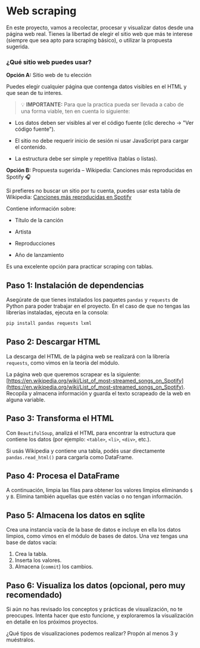 # Web scraping

En este proyecto, vamos a recolectar, procesar y visualizar datos desde una página web real. Tienes la libertad de elegir el sitio web que más te interese (siempre que sea apto para scraping básico), o utilizar la propuesta sugerida.

### ¿Qué sitio web puedes usar?

**Opción A:** Sitio web de tu elección

Puedes elegir cualquier página que contenga datos visibles en el HTML y que sean de tu interes.

> 💡 **IMPORTANTE:** Para que la practica pueda ser llevada a cabo de una forma viable, ten en cuenta lo siguiente:

- Los datos deben ser visibles al ver el código fuente (clic derecho → "Ver código fuente").

- El sitio no debe requerir inicio de sesión ni usar JavaScript para cargar el contenido.

- La estructura debe ser simple y repetitiva (tablas o listas).

**Opción B:** Propuesta sugerida – Wikipedia: Canciones más reproducidas en Spotify 🎧

Si prefieres no buscar un sitio por tu cuenta, puedes usar esta tabla de Wikipedia: [Canciones más reproducidas en Spotify](https://en.wikipedia.org/wiki/List_of_most-streamed_songs_on_Spotify)

Contiene información sobre:

- Título de la canción

- Artista

- Reproducciones

- Año de lanzamiento

Es una excelente opción para practicar scraping con tablas.

## Paso 1: Instalación de dependencias

Asegúrate de que tienes instalados los paquetes `pandas` y `requests` de Python para poder trabajar en el proyecto. En el caso de que no tengas las librerías instaladas, ejecuta en la consola:

```bash
pip install pandas requests lxml
```

## Paso 2: Descargar HTML

La descarga del HTML de la página web se realizará con la librería `requests`, como vimos en la teoría del módulo.

La página web que queremos scrapear es la siguiente: [https://en.wikipedia.org/wiki/List_of_most-streamed_songs_on_Spotify](https://en.wikipedia.org/wiki/List_of_most-streamed_songs_on_Spotify). Recopila y almacena información y guarda el texto scrapeado de la web en alguna variable.


## Paso 3: Transforma el HTML


Con `BeautifulSoup`, analizá el HTML para encontrar la estructura que contiene los datos (por ejemplo: `<table>`, `<li>`, `<div>`, etc.).

Si usás Wikipedia y contiene una tabla, podés usar directamente `pandas.read_html()` para cargarla como DataFrame.


## Paso 4: Procesa el DataFrame

A continuación, limpia las filas para obtener los valores limpios eliminando `$` y `B`. Elimina también aquellas que estén vacías o no tengan información.


## Paso 5: Almacena los datos en sqlite

Crea una instancia vacía de la base de datos e incluye en ella los datos limpios, como vimos en el módulo de bases de datos. Una vez tengas una base de datos vacía:

1. Crea la tabla.
2. Inserta los valores.
3. Almacena (`commit`) los cambios.


## Paso 6: Visualiza los datos (opcional, pero muy recomendado)

Si aún no has revisado los conceptos y prácticas de visualización, no te preocupes. Intenta hacer que esto funcione, y exploraremos la visualización en detalle en los próximos proyectos.

¿Qué tipos de visualizaciones podemos realizar? Propón al menos 3 y muéstralos.
